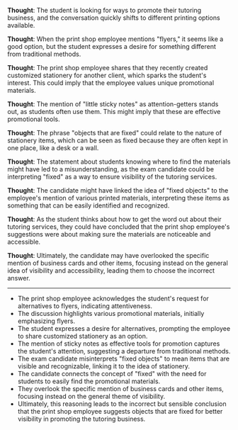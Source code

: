 **Thought**: The student is looking for ways to promote their tutoring business, and the conversation quickly shifts to different printing options available.

**Thought**: When the print shop employee mentions "flyers," it seems like a good option, but the student expresses a desire for something different from traditional methods.

**Thought**: The print shop employee shares that they recently created customized stationery for another client, which sparks the student's interest. This could imply that the employee values unique promotional materials.

**Thought**: The mention of "little sticky notes" as attention-getters stands out, as students often use them. This might imply that these are effective promotional tools.

**Thought**: The phrase "objects that are fixed" could relate to the nature of stationery items, which can be seen as fixed because they are often kept in one place, like a desk or a wall.

**Thought**: The statement about students knowing where to find the materials might have led to a misunderstanding, as the exam candidate could be interpreting "fixed" as a way to ensure visibility of the tutoring services.

**Thought**: The candidate might have linked the idea of "fixed objects" to the employee's mention of various printed materials, interpreting these items as something that can be easily identified and recognized.

**Thought**: As the student thinks about how to get the word out about their tutoring services, they could have concluded that the print shop employee's suggestions were about making sure the materials are noticeable and accessible.

**Thought**: Ultimately, the candidate may have overlooked the specific mention of business cards and other items, focusing instead on the general idea of visibility and accessibility, leading them to choose the incorrect answer.

---

- The print shop employee acknowledges the student's request for alternatives to flyers, indicating attentiveness.
- The discussion highlights various promotional materials, initially emphasizing flyers.
- The student expresses a desire for alternatives, prompting the employee to share customized stationery as an option.
- The mention of sticky notes as effective tools for promotion captures the student's attention, suggesting a departure from traditional methods.
- The exam candidate misinterprets "fixed objects" to mean items that are visible and recognizable, linking it to the idea of stationery.
- The candidate connects the concept of "fixed" with the need for students to easily find the promotional materials.
- They overlook the specific mention of business cards and other items, focusing instead on the general theme of visibility.
- Ultimately, this reasoning leads to the incorrect but sensible conclusion that the print shop employee suggests objects that are fixed for better visibility in promoting the tutoring business.